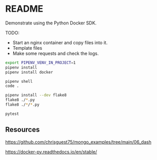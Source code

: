# README

Demonstrate using the Python Docker SDK.  

TODO:

* Start an nginx container and copy files into it.  
* Template files  
* Make some requests and check the logs.  

```sh
export PIPENV_VENV_IN_PROJECT=1
pipenv install
pipenv install docker

pipenv shell
code . 
```



```sh
pipenv install --dev flake8  
flake8 ./*.py
flake8 ./*/*.py

pytest
```

## Resources


https://github.com/chrisguest75/mongo_examples/tree/main/06_dash

https://docker-py.readthedocs.io/en/stable/
